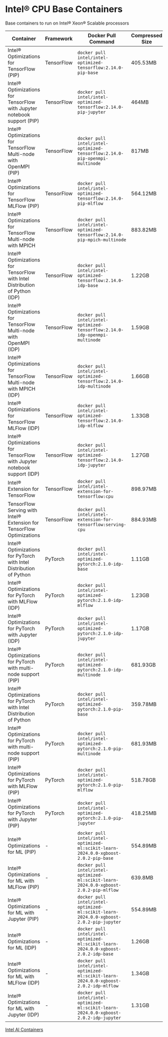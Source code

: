 # Intel® CPU Base Containers

Base containers to run on Intel® Xeon® Scalable processors

|                                 Container                                 | Framework|                                    Docker Pull Command                                   |Compressed Size|
|---------------------------------------------------------------------------|----------|------------------------------------------------------------------------------------------|---------------|
|                 Intel® Optimizations for TensorFlow (PIP)                 |TensorFlow|            ```docker pull intel/intel-optimized-tensorflow:2.14.0-pip-base```            |    405.53MB   |
|  Intel® Optimizations for TensorFlow with Jupyter  notebook support (PIP) |TensorFlow|           ```docker pull intel/intel-optimized-tensorflow:2.14.0-pip-jupyter```          |     464MB     |
|     Intel® Optimizations for TensorFlow Multi-node with OpenMPI (PIP)     |TensorFlow|      ```docker pull intel/intel-optimized-tensorflow:2.14.0-pip-openmpi-multinode```     |     817MB     |
|              Intel® Optimizations for TensorFlow MLFlow (PIP)             |TensorFlow|           ```docker pull intel/intel-optimized-tensorflow:2.14.0-pip-mlflow```           |    564.12MB   |
|         Intel® Optimizations for TensorFlow Multi-node with MPICH         |TensorFlow|       ```docker pull intel/intel-optimized-tensorflow:2.14.0-pip-mpich-multinode```      |    883.82MB   |
|Intel® Optimizations for TensorFlow with Intel Distribution of Python (IDP)|TensorFlow|            ```docker pull intel/intel-optimized-tensorflow:2.14.0-idp-base```            |     1.22GB    |
|     Intel® Optimizations for TensorFlow Multi-node with OpenMPI (IDP)     |TensorFlow|      ```docker pull intel/intel-optimized-tensorflow:2.14.0-idp-openmpi-multinode```     |     1.59GB    |
|      Intel® Optimizations for TensorFlow Multi-node with MPICH (IDP)      |TensorFlow|          ```docker pull intel/intel-optimized-tensorflow:2.14.0-idp-multinode```         |     1.66GB    |
|              Intel® Optimizations for TensorFlow MLFlow (IDP)             |TensorFlow|           ```docker pull intel/intel-optimized-tensorflow:2.14.0-idp-mlflow```           |     1.33GB    |
|  Intel® Optimizations for TensorFlow with Jupyter notebook support (IDP)  |TensorFlow|           ```docker pull intel/intel-optimized-tensorflow:2.14.0-idp-jupyter```          |     1.27GB    |
|                      Intel® Extension for TensorFlow                      |TensorFlow|                ```docker pull intel/intel-extension-for-tensorflow:cpu```                |    898.97MB   |
|   TensorFlow Serving with Intel® Extension for TensorFlow Optimizations   |TensorFlow|            ```docker pull intel/intel-extension-for-tensorflow:serving-cpu```            |    884.93MB   |
|     Intel® Optimizations for PyTorch with Intel Distribution of Python    |  PyTorch |              ```docker pull intel/intel-optimized-pytorch:2.1.0-idp-base```              |     1.11GB    |
|             Intel® Optimizations for PyTorch with MLFlow (IDP)            |  PyTorch |             ```docker pull intel/intel-optimized-pytorch:2.1.0-idp-mlflow```             |     1.23GB    |
|            Intel® Optimizations for PyTorch with Jupyter (IDP)            |  PyTorch |             ```docker pull intel/intel-optimized-pytorch:2.1.0-idp-jupyter```            |     1.17GB    |
|       Intel® Optimizations for PyTorch with multi-node support (PIP)      |  PyTorch |            ```docker pull intel/intel-optimized-pytorch:2.1.0-idp-multinode```           |    681.93GB   |
|     Intel® Optimizations for PyTorch with Intel Distribution of Python    |  PyTorch |              ```docker pull intel/intel-optimized-pytorch:2.1.0-pip-base```              |    359.78MB   |
|       Intel® Optimizations for PyTorch with multi-node support (PIP)      |  PyTorch |            ```docker pull intel/intel-optimized-pytorch:2.1.0-pip-multinode```           |    681.93MB   |
|             Intel® Optimizations for PyTorch with MLFlow (PIP)            |  PyTorch |             ```docker pull intel/intel-optimized-pytorch:2.1.0-pip-mlflow```             |    518.78GB   |
|            Intel® Optimizations for PyTorch with Jupyter (PIP)            |  PyTorch |             ```docker pull intel/intel-optimized-pytorch:2.1.0-pip-jupyter```            |    418.25MB   |
|                     Intel® Optimizations for ML (PIP)                     |     -    |  ```docker pull intel/intel-optimized-ml:scikit-learn-2024.0.0-xgboost-2.0.2-pip-base``` |    554.89MB   |
|               Intel® Optimizations for ML with MLFlow (PIP)               |     -    | ```docker pull intel/intel-optimized-ml:scikit-learn-2024.0.0-xgboost-2.0.2-pip-mlflow```|    639.8MB    |
|               Intel® Optimizations for ML with Jupyter (PIP)              |     -    |```docker pull intel/intel-optimized-ml:scikit-learn-2024.0.0-xgboost-2.0.2-pip-jupyter```|    554.89MB   |
|                     Intel® Optimizations for ML (IDP)                     |     -    |  ```docker pull intel/intel-optimized-ml:scikit-learn-2024.0.0-xgboost-2.0.2-idp-base``` |     1.26GB    |
|               Intel® Optimizations for ML with MLFlow (IDP)               |     -    | ```docker pull intel/intel-optimized-ml:scikit-learn-2024.0.0-xgboost-2.0.2-idp-mlflow```|     1.34GB    |
|               Intel® Optimizations for ML with Jupyter (IDP)              |     -    |```docker pull intel/intel-optimized-ml:scikit-learn-2024.0.0-xgboost-2.0.2-idp-jupyter```|     1.31GB    |

[Intel AI Containers](README.md)
